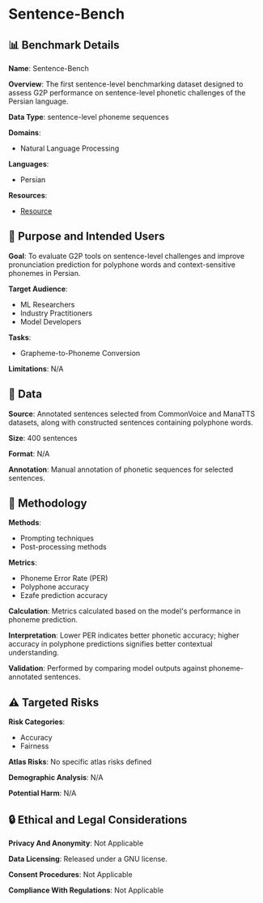 # Sentence-Bench

## 📊 Benchmark Details

**Name**: Sentence-Bench

**Overview**: The first sentence-level benchmarking dataset designed to assess G2P performance on sentence-level phonetic challenges of the Persian language.

**Data Type**: sentence-level phoneme sequences

**Domains**:
- Natural Language Processing

**Languages**:
- Persian

**Resources**:
- [Resource](https://huggingface.co/datasets/MahtaFetrat/SentenceBench)

## 🎯 Purpose and Intended Users

**Goal**: To evaluate G2P tools on sentence-level challenges and improve pronunciation prediction for polyphone words and context-sensitive phonemes in Persian.

**Target Audience**:
- ML Researchers
- Industry Practitioners
- Model Developers

**Tasks**:
- Grapheme-to-Phoneme Conversion

**Limitations**: N/A

## 💾 Data

**Source**: Annotated sentences selected from CommonVoice and ManaTTS datasets, along with constructed sentences containing polyphone words.

**Size**: 400 sentences

**Format**: N/A

**Annotation**: Manual annotation of phonetic sequences for selected sentences.

## 🔬 Methodology

**Methods**:
- Prompting techniques
- Post-processing methods

**Metrics**:
- Phoneme Error Rate (PER)
- Polyphone accuracy
- Ezafe prediction accuracy

**Calculation**: Metrics calculated based on the model's performance in phoneme prediction.

**Interpretation**: Lower PER indicates better phonetic accuracy; higher accuracy in polyphone predictions signifies better contextual understanding.

**Validation**: Performed by comparing model outputs against phoneme-annotated sentences.

## ⚠️ Targeted Risks

**Risk Categories**:
- Accuracy
- Fairness

**Atlas Risks**:
No specific atlas risks defined

**Demographic Analysis**: N/A

**Potential Harm**: N/A

## 🔒 Ethical and Legal Considerations

**Privacy And Anonymity**: Not Applicable

**Data Licensing**: Released under a GNU license.

**Consent Procedures**: Not Applicable

**Compliance With Regulations**: Not Applicable
